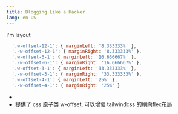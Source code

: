 ```yaml
---
title: Blogging Like a Hacker
lang: en-US
---
```

I'm layout

~~~ js
  '.w-offset-12-1': { marginLeft: '8.333333%' },
  '.-w-offset-12-1': { marginRight: '8.333333%' },
  '.w-offset-6-1': { marginLeft: '16.666667%' },
  '.-w-offset-6-1': { marginRight: '16.666667%' },
  '.w-offset-3-1': { marginLeft: '33.333333%' },
  '.-w-offset-3-1': { marginRight: '33.333333%' },
  '.w-offset-4-1': { marginLeft: '25%' },
  '.-w-offset-4-1': { marginRight: '25%' }
~~~

- 
- 提供了 css 原子类 w-offset, 可以增强 tailwindcss 的横向flex布局